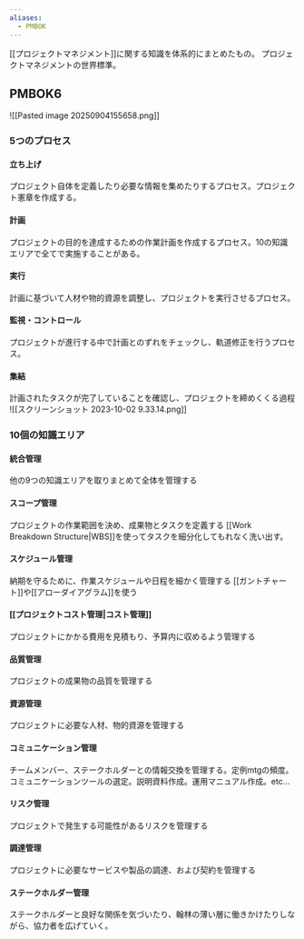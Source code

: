 ```yaml
---
aliases:
  - PMBOK
---
```

[[プロジェクトマネジメント]]に関する知識を体系的にまとめたもの。
プロジェクトマネジメントの世界標準。
## PMBOK6

![[Pasted image 20250904155658.png]]
### 5つのプロセス
#### 立ち上げ
プロジェクト自体を定義したり必要な情報を集めたりするプロセス。プロジェクト憲章を作成する。
#### 計画
プロジェクトの目的を達成するための作業計画を作成するプロセス。10の知識エリアで全てで実施することがある。
#### 実行
計画に基づいて人材や物的資源を調整し、プロジェクトを実行させるプロセス。
#### 監視・コントロール
プロジェクトが進行する中で計画とのずれをチェックし、軌道修正を行うプロセス。
#### 集結
計画されたタスクが完了していることを確認し、プロジェクトを締めくくる過程
![[スクリーンショット 2023-10-02 9.33.14.png]]
### 10個の知識エリア
#### 統合管理
他の9つの知識エリアを取りまとめて全体を管理する
#### スコープ管理
プロジェクトの作業範囲を決め、成果物とタスクを定義する
[[Work Breakdown Structure|WBS]]を使ってタスクを細分化してもれなく洗い出す。
#### スケジュール管理
納期を守るために、作業スケジュールや日程を細かく管理する
[[ガントチャート]]や[[アローダイアグラム]]を使う
#### [[プロジェクトコスト管理|コスト管理]]
プロジェクトにかかる費用を見積もり、予算内に収めるよう管理する
#### 品質管理
プロジェクトの成果物の品質を管理する
#### 資源管理
プロジェクトに必要な人材、物的資源を管理する
#### コミュニケーション管理
チームメンバー、ステークホルダーとの情報交換を管理する。定例mtgの頻度。コミュニケーションツールの選定。説明資料作成。運用マニュアル作成。etc...
#### リスク管理
プロジェクトで発生する可能性があるリスクを管理する
#### 調達管理
プロジェクトに必要なサービスや製品の調達、および契約を管理する
#### ステークホルダー管理
ステークホルダーと良好な関係を気づいたり、翰林の薄い層に働きかけたりしながら、協力者を広げていく。